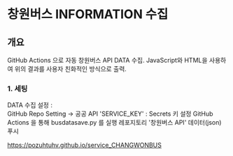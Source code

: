 # 창원버스 INFORMATION 수집

## 개요

GitHub Actions 으로 자동 창원버스 API DATA 수집.
JavaScript와 HTML을 사용하여 위의 결과를 사용자 친화적인 방식으로 출력.

### 1. 세팅

DATA 수집 설정 : <br>
GitHub Repo Setting -> 공공 API 'SERVICE_KEY' : Secrets 키 설정
GitHub Actions 을 통해 busdatasave.py 를 실행
레포지토리 '창원버스 API' 데이터(json) 푸시

https://pozuhtuhv.github.io/service_CHANGWONBUS
